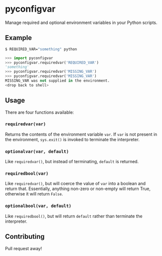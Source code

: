 # pyconfigvar

Manage required and optional environment variables in your Python scripts.

## Example

```sh
$ REQUIRED_VAR="something" python
```

```python
>>> import pyconfigvar
>>> pyconfigvar.requiredvar('REQUIRED_VAR')
'something'
>>> pyconfigvar.requiredvar('MISSING_VAR')
>>> pyconfigvar.requiredvar('MISSING_VAR')
MISSING_VAR was not supplied in the environment.
<drop back to shell>
```

## Usage

There are four functions available:

### `requiredvar(var)`

Returns the contents of the environment variable `var`. If `var` is not present in the environment, `sys.exit()` is invoked to terminate the interpreter.

### `optionalvar(var, default)`

Like `requiredvar()`, but instead of terminating, `default` is returned.

### `requiredbool(var)`

Like `requiredvar()`, but will coerce the value of `var` into a boolean and return that. Essentially, anything non-zero or non-empty will return True, otherwise it will return `False`.

### `optionalbool(var, default)`

Like `requiredbool()`, but will return `default` rather than terminate the interpreter.

## Contributing

Pull request away!
